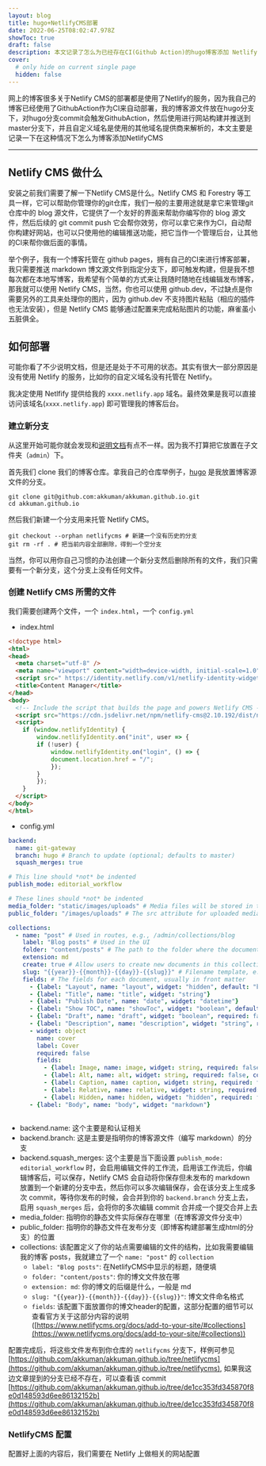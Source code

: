 ```yaml
---
layout: blog
title: hugo+NetlifyCMS部署
date: 2022-06-25T08:02:47.978Z
showToc: true
draft: false
description: 本文记录了怎么为已经存在CI(Github Action)的hugo博客添加 Netlify CMS
cover:
  # only hide on current single page
  hidden: false
---
```

网上的博客很多关于Netlify CMS的部署都是使用了Netlify的服务，因为我自己的博客已经使用了GithubAction作为CI来自动部署，我的博客源文件放在hugo分支下，对hugo分支commit会触发GithubAction，然后使用进行网站构建并推送到master分支下，并且自定义域名是使用的其他域名提供商来解析的，本文主要是记录一下在这种情况下怎么为博客添加NetlifyCMS

---

## Netlify CMS 做什么

安装之前我们需要了解一下Netlify CMS是什么。Netlify CMS 和 Forestry 等工具一样，它可以帮助你管理你的git仓库，我们一般的主要用途就是拿它来管理git仓库中的 blog 源文件，它提供了一个友好的界面来帮助你编写你的 blog 源文件，然后后续的 git commit push 它会帮你效劳，你可以拿它来作为CI，自动帮你构建好网站，也可以只使用他的编辑推送功能，把它当作一个管理后台，让其他的CI来帮你做后面的事情。

举个例子，我有一个博客托管在 github pages，拥有自己的CI来进行博客部署，我只需要推送 markdown 博文源文件到指定分支下，即可触发构建，但是我不想每次都在本地写博客，我希望有个简单的方式来让我随时随地在线编辑发布博客，那我就可以使用 Netlify CMS，当然，你也可以使用 github.dev，不过缺点是你需要另外的工具来处理你的图片，因为 github.dev 不支持图片粘贴（相应的插件也无法安装），但是 Netlify CMS 能够通过配置来完成粘贴图片的功能，麻雀虽小五脏俱全。

## 如何部署

可能你看了不少说明文档，但是还是处于不可用的状态。其实有很大一部分原因是没有使用 Netlify 的服务，比如你的自定义域名没有托管在 Netlify。

我决定使用 Netlfify 提供给我的 `xxxx.netlify.app` 域名。最终效果是我可以直接访问该域名(`xxxx.netlify.app`) 即可管理我的博客后台。

### 建立新分支

从这里开始可能你就会发现和[说明文档](https://www.netlifycms.org/docs/add-to-your-site/)有点不一样。因为我不打算把它放置在子文件夹（`admin`）下。

首先我们 clone 我们的博客仓库。拿我自己的仓库举例子，[hugo](https://github.com/akkuman/akkuman.github.io/tree/96f4e480342a806ac633b15909155684eac53319) 是我放置博客源文件的分支。

```shell
git clone git@github.com:akkuman/akkuman.github.io.git
cd akkuman.github.io
```

然后我们新建一个分支用来托管 Netlify CMS。

```shell
git checkout --orphan netlifycms # 新建一个没有历史的分支
git rm -rf . # 把当前内容全部删除，得到一个空分支
```

当然，你可以用你自己习惯的办法创建一个新分支然后删除所有的文件，我们只需要有一个新分支，这个分支上没有任何文件。

### 创建 Netlify CMS 所需的文件

我们需要创建两个文件，一个 `index.html`，一个 `config.yml`

- index.html

```html
<!doctype html>
<html>
<head>
  <meta charset="utf-8" />
  <meta name="viewport" content="width=device-width, initial-scale=1.0" />
  <script src=" https://identity.netlify.com/v1/netlify-identity-widget.js"></script>
  <title>Content Manager</title>
</head>
<body>
  <!-- Include the script that builds the page and powers Netlify CMS -->
  <script src="https://cdn.jsdelivr.net/npm/netlify-cms@2.10.192/dist/netlify-cms.min.js"></script>
  <script>
    if (window.netlifyIdentity) {
        window.netlifyIdentity.on("init", user => {
        if (!user) {
            window.netlifyIdentity.on("login", () => {
            document.location.href = "/";
            });
        }
        });
    }
  </script>
</body>
</html>
```

- config.yml

```yaml
backend:
  name: git-gateway
  branch: hugo # Branch to update (optional; defaults to master)
  squash_merges: true

# This line should *not* be indented
publish_mode: editorial_workflow

# These lines should *not* be indented
media_folder: "static/images/uploads" # Media files will be stored in the repo under static/images/uploads
public_folder: "/images/uploads" # The src attribute for uploaded media will begin with /images/uploads

collections:
  - name: "post" # Used in routes, e.g., /admin/collections/blog
    label: "Blog posts" # Used in the UI
    folder: "content/posts" # The path to the folder where the documents are stored
    extension: md
    create: true # Allow users to create new documents in this collection
    slug: "{{year}}-{{month}}-{{day}}-{{slug}}" # Filename template, e.g., YYYY-MM-DD-title.md
    fields: # The fields for each document, usually in front matter
      - {label: "Layout", name: "layout", widget: "hidden", default: "blog"}
      - {label: "Title", name: "title", widget: "string"}
      - {label: "Publish Date", name: "date", widget: "datetime"}
      - {label: "Show TOC", name: "showToc", widget: "boolean", default: true}
      - {label: "Draft", name: "draft", widget: "boolean", required: false, default: false}
      - {label: "Description", name: "description", widget: "string", required: false}
      - widget: object
        name: cover
        label: Cover
        required: false
        fields:
          - {label: Image, name: image, widget: string, required: false, comment: image path/url}
          - {label: Alt, name: alt, widget: string, required: false, comment: alt text}
          - {label: Caption, name: caption, widget: string, required: false, comment: display caption under cover}
          - {label: Relative, name: relative, widget: string, required: false, comment: when using page bundles set this to true}
          - {label: Hidden, name: hidden, widget: "hidden", required: false, default: false, comment: only hide on current single page}
      - {label: "Body", name: "body", widget: "markdown"}
      
```

- backend.name: 这个主要是和认证相关
- backend.branch: 这是主要是指明你的博客源文件（编写 markdown）的分支
- backend.squash_merges: 这个主要是当下面设置 `publish_mode: editorial_workflow` 时，会启用编辑文件的工作流，启用该工作流后，你编辑博客后，可以保存，Netlify CMS 会自动将你保存但未发布的 markdown 放置到一个新建的分支中去，然后你可以多次编辑保存，会在该分支上生成多次 commit，等待你发布的时候，会合并到你的 `backend.branch` 分支上去，启用 `squash_merges` 后，会将你的多次编辑 commit 合并成一个提交合并上去
- media_folder: 指明你的静态文件实际保存在哪里（在博客源文件分支中）
- public_folder: 指明你的静态文件在发布分支（即博客构建部署生成html的分支）的位置
- collections: 该配置定义了你的站点需要编辑的文件的结构，比如我需要编辑我的博客 posts，我就建立了一个 `name: "post"` 的 `collection`
  - `label: "Blog posts"`: 在NetlifyCMS中显示的标题，随便填
  - `folder: "content/posts"`: 你的博文文件放在哪
  - `extension: md`: 你的博文的后缀是什么，一般是 md
  - `slug: "{{year}}-{{month}}-{{day}}-{{slug}}"`: 博文文件命名格式
  - `fields`: 该配置下面放置你的博文header的配置，这部分配置的细节可以查看官方关于这部分内容的说明 ([https://www.netlifycms.org/docs/add-to-your-site/#collections](https://www.netlifycms.org/docs/add-to-your-site/#collections))

配置完成后，将这些文件发布到你仓库的 `netlifycms` 分支下，样例可参见 [https://github.com/akkuman/akkuman.github.io/tree/netlifycms](https://github.com/akkuman/akkuman.github.io/tree/netlifycms), 如果我这边文章提到的分支已经不存在，可以查看该 commit [https://github.com/akkuman/akkuman.github.io/tree/de1cc353fd345870f8e0d148593d6ee86132152b](https://github.com/akkuman/akkuman.github.io/tree/de1cc353fd345870f8e0d148593d6ee86132152b)

### NetlifyCMS 配置

配置好上面的内容后，我们需要在 Netlify 上做相关的网站配置